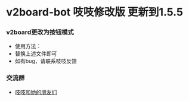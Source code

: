 # **v2board-bot 吱吱修改版 更新到1.5.5**

### v2board更改为按钮模式
- 使用方法：
- 替换上述文件即可
- 如有bug，请联系吱吱反馈
### 交流群
* [吱吱和她的朋友们](https://t.me/zhifriends)
